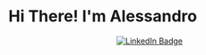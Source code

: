 # Hi There! I'm Alessandro 
<div id="header" align="center">
  <spacer/>
  <div id="badges">
  <a href="https://www.linkedin.com/in/alessandro-rocco-04802357/">
    <img src="https://img.shields.io/badge/LinkedIn-blue?style=for-the-badge&logo=linkedin&logoColor=white" alt="LinkedIn Badge"/>
  </a>
</div>
  <img src="https://komarev.com/ghpvc/?username=alessandro87r&style=flat-square&color=blue" alt=""/>
</div>

